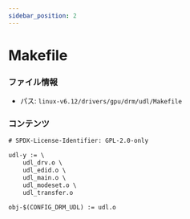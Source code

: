 ```yaml
---
sidebar_position: 2
---
```

# Makefile

### ファイル情報

- パス: `linux-v6.12/drivers/gpu/drm/udl/Makefile`

### コンテンツ

```txt
# SPDX-License-Identifier: GPL-2.0-only

udl-y := \
	udl_drv.o \
	udl_edid.o \
	udl_main.o \
	udl_modeset.o \
	udl_transfer.o

obj-$(CONFIG_DRM_UDL) := udl.o

```

